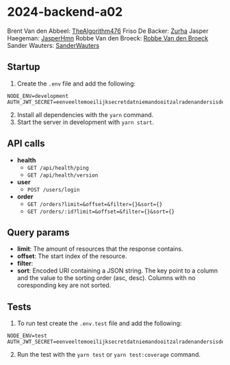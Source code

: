 # 2024-backend-a02

Brent Van den Abbeel: [TheAlgorithm476](https://github.com/TheAlgorithm476)
Friso De Backer: [Zurha](https://github.com/Zurha)
Jasper Haegeman: [JasperHmn](https://github.com/JasperHmn)
Robbe Van den Broeck: [Robbe Van den Broeck](https://github.com/Robbe-VandenBroeck)
Sander Wauters: [SanderWauters](https://github.com/SanderWauters)

## Startup

1.  Create the `.env` file and add the following:

```
NODE_ENV=development
AUTH_JWT_SECRET=eenveeltemoeilijksecretdatniemandooitzalradenandersisdesitegehacked
```

2.  Install all dependencies with the `yarn` command.
3.  Start the server in development with `yarn start`.

## API calls

-   **health**
    -   `GET /api/health/ping`
    -   `GET /api/health/version`
-   **user**
    -   `POST /users/login`
-   **order**
    -   `GET /orders?limit=&offset=&filter={}&sort={}`
    -   `GET /orders/:id?limit=&offset=&filter={}&sort={}`

## Query params

-   **limit**: The amount of resources that the response contains.
-   **offset**: The start index of the resource.
-   **filter**:
-   **sort**: Encoded URI containing a JSON string. The key point to a column and the value to the sorting order (asc, desc).
    Columns with no coresponding key are not sorted.

## Tests

1.  To run test create the `.env.test` file and add the following:

```
NODE_ENV=test
AUTH_JWT_SECRET=eenveeltemoeilijksecretdatniemandooitzalradenandersisdesitegehacked
```

2.  Run the test with the `yarn test` or `yarn test:coverage` command.

